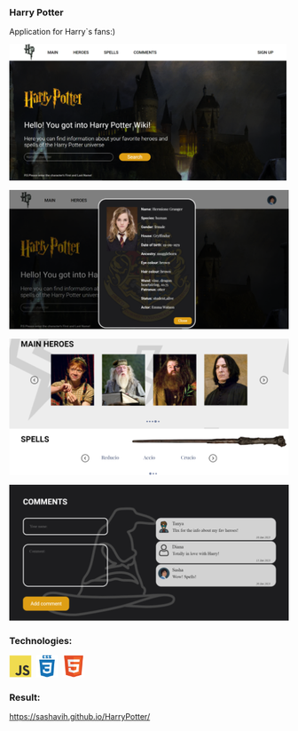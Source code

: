 ### Harry Potter
Application for Harry`s fans:)


<img src="https://github.com/Sashavih/VideoGeek/blob/main/assets/img/main/hp.png" width="500" >

![илюстрация к проекту](https://github.com/Sashavih/VideoGeek/blob/main/assets/img/main/hp4.png)

![илюстрация к проекту](https://github.com/Sashavih/VideoGeek/blob/main/assets/img/main/hp3.png)

![илюстрация к проекту](https://github.com/Sashavih/VideoGeek/blob/main/assets/img/main/hp2.png)

### Technologies:
<div>
  <img src="https://github.com/devicons/devicon/blob/master/icons/javascript/javascript-original.svg" title="JavaScript" alt="JavaScript" width="40" height="40"/>&nbsp;
  <img src="https://github.com/devicons/devicon/blob/master/icons/css3/css3-plain-wordmark.svg"  title="CSS3" alt="CSS" width="40" height="40"/>&nbsp;
  <img src="https://github.com/devicons/devicon/blob/master/icons/html5/html5-original.svg" title="HTML5" alt="HTML" width="40" height="40"/>&nbsp;
</div>

### Result:
https://sashavih.github.io/HarryPotter/
